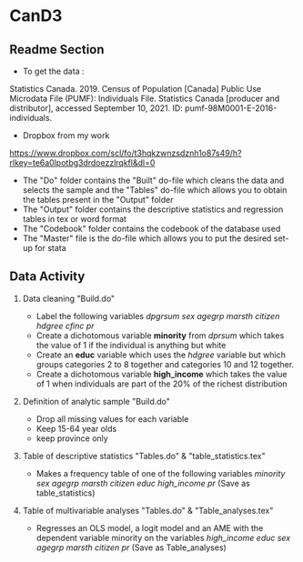 # CanD3
## Readme Section


* To get the data :

Statistics Canada. 2019. Census of Population [Canada] Public Use Microdata File (PUMF): Individuals File. Statistics Canada [producer and distributor], accessed September 10, 2021. ID: pumf-98M0001-E-2016-individuals.

* Dropbox from my work
  
https://www.dropbox.com/scl/fo/t3hqkzwnzsdznh1o87s49/h?rlkey=te6a0lpotbg3drdoezzlrqkfl&dl=0

* The "Do" folder contains the "Built" do-file which cleans the data and selects the sample and the "Tables" do-file which allows you to obtain the tables present in the "Output" folder
* The "Output" folder contains the descriptive statistics and regression tables in tex or word format
* The "Codebook" folder contains the codebook of the database used
* The "Master" file is the do-file which allows you to put the desired set-up for stata
  
## Data Activity

1. Data cleaning "Build.do"

   * Label the following variables *dpgrsum sex agegrp marsth citizen hdgree cfinc pr*
   * Create a dichotomous variable __minority__ from *dprsum* which takes the value of 1 if the individual is anything but white
   * Create an __educ__ variable which uses the *hdgree* variable but which groups categories 2 to 8 together and categories 10 and 12 together.
   * Create a dichotomous variable __high_income__ which takes the value of 1 when individuals are part of the 20% of the richest distribution
2. Definition of analytic sample "Build.do"

   * Drop all missing values for each variable
   * Keep 15-64 year olds
   * keep province only
3. Table of descriptive statistics "Tables.do" & "table_statistics.tex"
 
   * Makes a frequency table of one of the following variables *minority sex agegrp marsth citizen educ high_income pr*
  (Save as table_statistics)
4. Table of multivariable analyses "Tables.do" & "Table_analyses.tex"

   * Regresses an OLS model, a logit model and an AME with the dependent variable minority on the variables *high_income educ sex agegrp marsth citizen pr*
(Save as Table_analyses)
